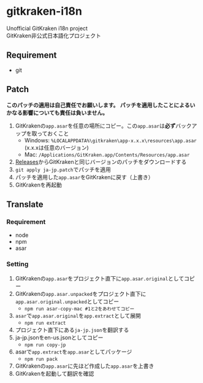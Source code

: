 # gitkraken-i18n
Unofficial GitKraken i18n project  
GitKraken非公式日本語化プロジェクト

## Requirement
- git

## Patch
**このパッチの適用は自己責任でお願いします。**
**パッチを適用したことによるいかなる影響についても責任は負いません。**

1. GitKrakenの`app.asar`を任意の場所にコピー。この`app.asar`は**必ず**バックアップを取っておくこと
   - Windows: `%LOCALAPPDATA%\gitkraken\app-x.x.x\resources\app.asar` (x.x.xは任意のバージョン)
   - Mac: `/Applications/GitKraken.app/Contents/Resources/app.asar`
1. [Releases](https://github.com/megos/gitkraken-i18n/releases)からGitKrakenと同じバージョンのパッチをダウンロードする
1. `git apply ja-jp.patch`でパッチを適用
1. パッチを適用した`app.asar`をGitKrakenに戻す（上書き）
1. GitKrakenを再起動

## Translate

### Requirement
- node
- npm
- asar

### Setting

1. GitKrakenの`app.asar`をプロジェクト直下に`app.asar.original`としてコピー
1. GitKrakenの`app.asar.unpacked`をプロジェクト直下に`app.asar.original.unpacked`としてコピー
   - `npm run asar-copy-mac #1と2をあわせてコピー`
1. `asar`で`app.asar.original`を`app.extract`として展開
   - `npm run extract`
1. プロジェクト直下にある`ja-jp.json`を翻訳する
1. ja-jp.jsonをen-us.jsonとしてコピー
   - `npm run copy-jp`
1. asarで`app.extract`を`app.asar`としてパッケージ
   - `npm run pack`
1. GitKrakenの`app.asar`に先ほど作成した`app.asar`を上書き
1. GitKrakenを起動して翻訳を確認
